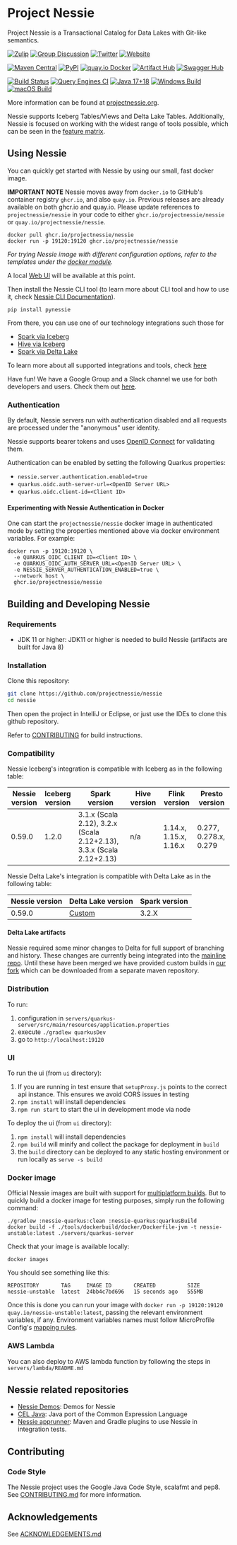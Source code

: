 # Project Nessie

Project Nessie is a Transactional Catalog for Data Lakes with Git-like semantics.

[![Zulip](https://img.shields.io/badge/Zulip-Chat-blue?color=3d4db3&logo=zulip&style=for-the-badge&logoColor=white)](https://project-nessie.zulipchat.com/)
[![Group Discussion](https://img.shields.io/badge/Discussion-Groups-blue.svg?color=3d4db3&logo=google&style=for-the-badge&logoColor=white)](https://groups.google.com/g/projectnessie)
[![Twitter](https://img.shields.io/badge/Twitter-Follow_Us-blue?color=3d4db3&logo=twitter&style=for-the-badge&logoColor=white)](https://twitter.com/projectnessie)
[![Website](https://img.shields.io/badge/https-projectnessie.org-blue?color=3d4db3&logo=firefox&style=for-the-badge&logoColor=white)](https://projectnessie.org/)

[![Maven Central](https://img.shields.io/maven-central/v/org.projectnessie/nessie?label=Maven%20Central&logo=apachemaven&color=3f6ec6&style=for-the-badge&logoColor=white)](https://search.maven.org/artifact/org.projectnessie/nessie)
[![PyPI](https://img.shields.io/pypi/v/pynessie.svg?label=PyPI&logo=python&color=3f6ec6&style=for-the-badge&logoColor=white)](https://pypi.python.org/pypi/pynessie)
[![quay.io Docker](https://img.shields.io/maven-central/v/org.projectnessie/nessie?label=quay.io+Docker&logo=docker&color=3f6ec6&style=for-the-badge&logoColor=white)](https://quay.io/repository/projectnessie/nessie?tab=tags)
[![Artifact Hub](https://img.shields.io/endpoint?url=https://artifacthub.io/badge/repository/nessie&color=3f6ec6&labelColor=&style=for-the-badge&logoColor=white)](https://artifacthub.io/packages/search?repo=nessie)
[![Swagger Hub](https://img.shields.io/badge/swagger%20hub-nessie-3f6ec6?style=for-the-badge&logo=swagger&link=https%3A%2F%2Fapp.swaggerhub.com%2Fapis%2Fprojectnessie%2Fnessie)](https://app.swaggerhub.com/apis/projectnessie/nessie)


[![Build Status](https://img.shields.io/github/actions/workflow/status/projectnessie/nessie/ci.yml?branch=main&label=Main%20CI&logo=Github&style=flat-square)](https://github.com/projectnessie/nessie/actions/workflows/ci.yml?query=branch%3Amain)
[![Query Engines CI](https://img.shields.io/github/actions/workflow/status/projectnessie/query-engine-integration-tests/main.yml?label=Nessie%2FIceberg%20in-dev&logo=Github&style=flat-square)](https://github.com/projectnessie/query-engine-integration-tests/actions/workflows/main.yml?query=branch%3Amain)
[![Java 17+18](https://img.shields.io/github/actions/workflow/status/projectnessie/nessie/newer-java.yml?label=Java%2017%2B&logo=Github&style=flat-square)](https://github.com/projectnessie/nessie/actions/workflows/newer-java.yml)
[![Windows Build](https://img.shields.io/github/actions/workflow/status/projectnessie/nessie/ci-win.yml?label=Windows&logo=windows&style=flat-square)](https://github.com/projectnessie/nessie/actions/workflows/ci-win.yml)
[![macOS Build](https://img.shields.io/github/actions/workflow/status/projectnessie/nessie/ci-mac.yml?label=macOS&logo=apple&style=flat-square)](https://github.com/projectnessie/nessie/actions/workflows/ci-mac.yml)

More information can be found at [projectnessie.org](https://projectnessie.org/).

Nessie supports Iceberg Tables/Views and Delta Lake Tables. Additionally, Nessie is focused on working with the widest range of tools possible, which can be seen in the [feature matrix](https://projectnessie.org/tools/#feature-matrix).

## Using Nessie

You can quickly get started with Nessie by using our small, fast docker image.

**IMPORTANT NOTE** Nessie moves away from `docker.io` to GitHub's container registry `ghcr.io`,
and also `quay.io`. Previous releases are already available on both ghcr.io and quay.io. Please
update references to `projectnessie/nessie` in your code to either `ghcr.io/projectnessie/nessie`
or `quay.io/projectnessie/nessie`.

```
docker pull ghcr.io/projectnessie/nessie
docker run -p 19120:19120 ghcr.io/projectnessie/nessie
```
_For trying Nessie image with different configuration options, refer to the templates under the [docker module](./docker#readme)._<br>

A local [Web UI](https://projectnessie.org/tools/ui/) will be available at this point.

Then install the Nessie CLI tool (to learn more about CLI tool and how to use it, check [Nessie CLI Documentation](https://projectnessie.org/tools/cli/)).

```
pip install pynessie
```

From there, you can use one of our technology integrations such those for 

* [Spark via Iceberg](https://projectnessie.org/tools/iceberg/spark/)
* [Hive via Iceberg](https://projectnessie.org/tools/iceberg/hive/)
* [Spark via Delta Lake](https://projectnessie.org/tools/deltalake/spark/)

To learn more about all supported integrations and tools, check [here](https://projectnessie.org/tools/) 

Have fun! We have a Google Group and a Slack channel we use for both developers and 
users. Check them out [here](https://projectnessie.org/community/).

### Authentication

By default, Nessie servers run with authentication disabled and all requests are processed under the "anonymous"
user identity.

Nessie supports bearer tokens and uses [OpenID Connect](https://openid.net/connect/) for validating them.

Authentication can be enabled by setting the following Quarkus properties:
* `nessie.server.authentication.enabled=true`
* `quarkus.oidc.auth-server-url=<OpenID Server URL>`
* `quarkus.oidc.client-id=<Client ID>`

#### Experimenting with Nessie Authentication in Docker

One can start the `projectnessie/nessie` docker image in authenticated mode by setting
the properties mentioned above via docker environment variables. For example:

```shell
docker run -p 19120:19120 \
  -e QUARKUS_OIDC_CLIENT_ID=<Client ID> \
  -e QUARKUS_OIDC_AUTH_SERVER_URL=<OpenID Server URL> \
  -e NESSIE_SERVER_AUTHENTICATION_ENABLED=true \
  --network host \
  ghcr.io/projectnessie/nessie
```

## Building and Developing Nessie

### Requirements

- JDK 11 or higher: JDK11 or higher is needed to build Nessie (artifacts are built 
  for Java 8)

### Installation

Clone this repository:
```bash
git clone https://github.com/projectnessie/nessie
cd nessie
```

Then open the project in IntelliJ or Eclipse, or just use the IDEs to clone this github repository.

Refer to [CONTRIBUTING](./CONTRIBUTING.md) for build instructions.

### Compatibility

Nessie Iceberg's integration is compatible with Iceberg as in the following table:

| Nessie version | Iceberg version | Spark version                                                        | Hive version | Flink version          | Presto version        |
|----------------|-----------------|----------------------------------------------------------------------|--------------|------------------------|-----------------------|
| 0.59.0         | 1.2.0           | 3.1.x (Scala 2.12), 3.2.x (Scala 2.12+2.13), 3.3.x (Scala 2.12+2.13) | n/a          | 1.14.x, 1.15.x, 1.16.x | 0.277, 0.278.x, 0.279 |

Nessie Delta Lake's integration is compatible with Delta Lake as in the following table:

| Nessie version | Delta Lake version              | Spark version | 
|----------------|---------------------------------|---------------|
| 0.59.0         | [Custom](#delta-lake-artifacts) | 3.2.X         |

#### Delta Lake artifacts

Nessie required some minor changes to Delta for full support of branching and history. These changes are currently being integrated into the [mainline repo](https://github.com/delta-io/delta). Until these have been merged we have provided custom builds in [our fork](https://github.com/projectnessie/delta) which can be downloaded from a separate maven repository. 

### Distribution
To run:
1. configuration in `servers/quarkus-server/src/main/resources/application.properties`
2. execute `./gradlew quarkusDev`
3. go to `http://localhost:19120`

### UI 
To run the ui (from `ui` directory):
1. If you are running in test ensure that `setupProxy.js` points to the correct api instance. This ensures we avoid CORS
issues in testing
2. `npm install` will install dependencies
3. `npm run start` to start the ui in development mode via node

To deploy the ui (from `ui` directory):
1. `npm install` will install dependencies
2. `npm build` will minify and collect the package for deployment in `build`
3. the `build` directory can be deployed to any static hosting environment or run locally as `serve -s build`

### Docker image

Official Nessie images are built with support for [multiplatform builds](./tools/dockerbuild#readme). But to quickly
build a docker image for testing purposes, simply run the following command:

```shell
./gradlew :nessie-quarkus:clean :nessie-quarkus:quarkusBuild
docker build -f ./tools/dockerbuild/docker/Dockerfile-jvm -t nessie-unstable:latest ./servers/quarkus-server 
```

Check that your image is available locally:

```shell
docker images
```

You should see something like this:

```
REPOSITORY       TAG     IMAGE ID       CREATED          SIZE
nessie-unstable  latest  24bb4c7bd696   15 seconds ago   555MB
```

Once this is done you can run your image with `docker run -p 19120:19120 quay.io/nessie-unstable:latest`, passing the relevant
environment variables, if any. Environment variables names must follow MicroProfile Config's [mapping
rules](https://github.com/eclipse/microprofile-config/blob/master/spec/src/main/asciidoc/configsources.asciidoc#environment-variables-mapping-rules).

### AWS Lambda
You can also deploy to AWS lambda function by following the steps in `servers/lambda/README.md`

## Nessie related repositories

* [Nessie Demos](https://github.com/projectnessie/nessie-demos): Demos for Nessie
* [CEL Java](https://github.com/projectnessie/cel-java): Java port of the Common Expression Language
* [Nessie apprunner](https://github.com/projectnessie/nessie-apprunner): Maven and Gradle plugins to use Nessie in integration tests.

## Contributing

### Code Style

The Nessie project uses the Google Java Code Style, scalafmt and pep8.
See [CONTRIBUTING.md](./CONTRIBUTING.md) for more information.

## Acknowledgements

See [ACKNOWLEDGEMENTS.md](ACKNOWLEDGEMENTS.md)
